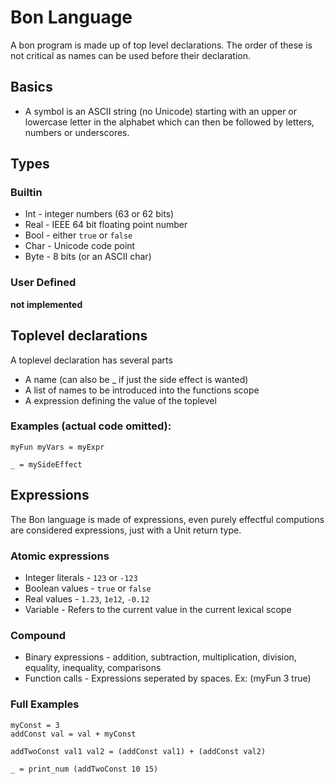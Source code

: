 # Bon Language

A bon program is made up of top level declarations.  The order of these is not critical as names can be used before their declaration.

## Basics

* A symbol is an ASCII string (no Unicode) starting with an upper or lowercase letter in the alphabet which can then be followed by letters, numbers or underscores.

## Types

### Builtin

* Int      - integer numbers (63 or 62 bits)
* Real     - IEEE 64 bit floating point number
* Bool     - either ``true`` or ```false```
* Char     - Unicode code point
* Byte     - 8 bits (or an ASCII char)

### User Defined

**not implemented**

## Toplevel declarations

A toplevel declaration has several parts
* A name (can also be _ if just the side effect is wanted)
* A list of names to be introduced into the functions scope
* A expression defining the value of the toplevel

### Examples (actual code omitted): 

```
myFun myVars = myExpr
```
```
_ = mySideEffect
```

## Expressions

The Bon language is made of expressions, even purely effectful computions are considered expressions, just with a Unit return type.

### Atomic expressions

* Integer literals  - ``123`` or ``-123``
* Boolean values - ``true`` or ``false``
* Real values - ``1.23``, ``1e12``, ``-0.12``
* Variable - Refers to the current value in the current lexical scope

### Compound

* Binary expressions - addition, subtraction, multiplication, division, equality, inequality, comparisons 
* Function calls  - Expressions seperated by spaces. Ex: (myFun 3 true)

### Full Examples

```
myConst = 3
addConst val = val + myConst

addTwoConst val1 val2 = (addConst val1) + (addConst val2)

_ = print_num (addTwoConst 10 15)
```
